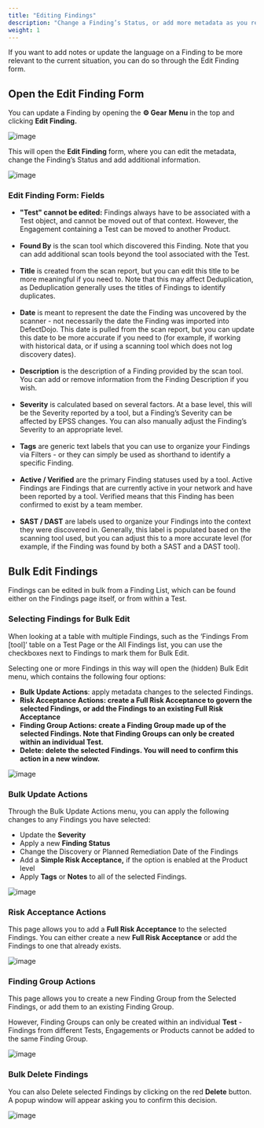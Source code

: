 ```yaml
---
title: "Editing Findings"
description: "Change a Finding’s Status, or add more metadata as you resolve an issue"
weight: 1
---
```


If you want to add notes or update the language on a Finding to be more relevant to the current situation, you can do so through the Edit Finding form.

## Open the Edit Finding Form

You can update a Finding by opening the **⚙️ Gear** **Menu** in the top and clicking **Edit Finding.**

![image](images/Editing_Findings.png)

This will open the **Edit Finding** form, where you can edit the metadata, change the Finding’s Status and add additional information.

![image](images/Editing_Findings_2.png)

### Edit Finding Form: Fields

* **"Test" cannot be edited:** Findings always have to be associated with a Test object, and cannot be moved out of that context. However, the Engagement containing a Test can be moved to another Product.  
​
* **Found By** is the scan tool which discovered this Finding. Note that you can add additional scan tools beyond the tool associated with the Test.  
​
* **Title** is created from the scan report, but you can edit this title to be more meaningful if you need to. Note that this may affect Deduplication, as Deduplication generally uses the titles of Findings to identify duplicates.  
​
* **Date** is meant to represent the date the Finding was uncovered by the scanner \- not necessarily the date the Finding was imported into DefectDojo. This date is pulled from the scan report, but you can update this date to be more accurate if you need to (for example, if working with historical data, or if using a scanning tool which does not log discovery dates).  
​
* **Description** is the description of a Finding provided by the scan tool. You can add or remove information from the Finding Description if you wish.  
​
* **Severity** is calculated based on several factors. At a base level, this will be the Severity reported by a tool, but a Finding’s Severity can be affected by EPSS changes. You can also manually adjust the Finding’s Severity to an appropriate level.  
​
* **Tags** are generic text labels that you can use to organize your Findings via Filters \- or they can simply be used as shorthand to identify a specific Finding.  
​
* **Active / Verified** are the primary Finding statuses used by a tool. Active Findings are Findings that are currently active in your network and have been reported by a tool. Verified means that this Finding has been confirmed to exist by a team member.  
​
* **SAST / DAST** are labels used to organize your Findings into the context they were discovered in. Generally, this label is populated based on the scanning tool used, but you can adjust this to a more accurate level (for example, if the Finding was found by both a SAST and a DAST tool).

## Bulk Edit Findings

Findings can be edited in bulk from a Finding List, which can be found either on the Findings page itself, or from within a Test. 

### Selecting Findings for Bulk Edit

When looking at a table with multiple Findings, such as the ‘Findings From \[tool]’ table on a Test Page or the All Findings list, you can use the checkboxes next to Findings to mark them for Bulk Edit. 

Selecting one or more Findings in this way will open the (hidden) Bulk Edit menu, which contains the following four options:

* **Bulk Update Actions**: apply metadata changes to the selected Findings.
* **Risk Acceptance Actions: create a Full Risk Acceptance to govern the selected Findings, or add the Findings to an existing Full Risk Acceptance**
* **Finding Group Actions: create a Finding Group made up of the selected Findings. Note that Finding Groups can only be created within an individual Test.**
* **Delete: delete the selected Findings. You will need to confirm this action in a new window.**

![image](images/Bulk_Editing_Findings.png)

### Bulk Update Actions

Through the Bulk Update Actions menu, you can apply the following changes to any Findings you have selected:

* Update the **Severity**
* Apply a new **Finding Status**
* Change the Discovery or Planned Remediation Date of the Findings
* Add a **Simple Risk Acceptance,** if the option is enabled at the Product level
* Apply **Tags** or **Notes** to all of the selected Findings.

![image](images/Bulk_Editing_Findings_2.png)

### Risk Acceptance Actions

This page allows you to add a **Full Risk Acceptance** to the selected Findings. You can either create a new **Full Risk Acceptance** or add the Findings to one that already exists.

![image](images/Bulk_Editing_Findings_3.png)

### Finding Group Actions

This page allows you to create a new Finding Group from the Selected Findings, or add them to an existing Finding Group.

However, Finding Groups can only be created within an individual **Test** \- Findings from different Tests, Engagements or Products cannot be added to the same Finding Group.

![image](images/Bulk_Editing_Findings_4.png)

### Bulk Delete Findings

You can also Delete selected Findings by clicking on the red **Delete** button. A popup window will appear asking you to confirm this decision.

![image](images/Bulk_Editing_Findings_5.png)